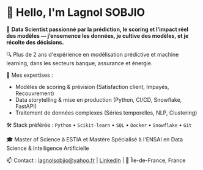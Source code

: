 # 👋 Hello, I'm Lagnol SOBJIO

🎯 **Data Scientist passionné par la prédiction, le scoring et l’impact réel des modèles — j’ensemence les données, je cultive des modèles, et je récolte des décisions.**

🔍 Plus de 2 ans d'expérience en modélisation prédictive et machine learning, dans les secteurs banque, assurance et énergie.

🚀 Mes expertises :
- Modèles de scoring & prévision (Satisfaction client, Impayés, Recouvrement)
- Data storytelling & mise en production (Python, CI/CD, Snowflake, FastAPI)
- Traitement de données complexes (Séries temporelles, NLP, Clustering)

🛠️ Stack préférée :
`Python` • `Scikit-learn` • `SQL` • `Docker` • `Snowflake` • `Git`

🎓 Master of Science à ESTIA et Mastère Spécialisé à l'ENSAI  en Data Science & Intelligence Artificielle

📫 Contact : lagnolsobjio@yahoo.fr | [LinkedIn](https://www.linkedin.com/in/sobjiolagnol) | 📍 Île-de-France, France
